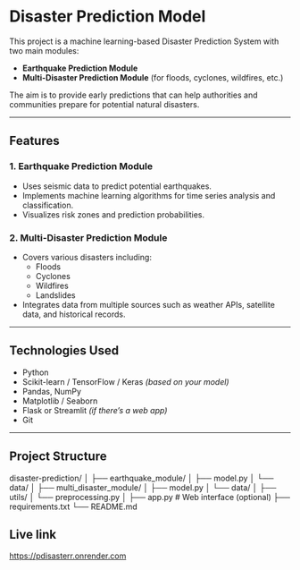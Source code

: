 # Disaster Prediction Model

This project is a machine learning-based Disaster Prediction System with two main modules:
- **Earthquake Prediction Module**
- **Multi-Disaster Prediction Module** (for floods, cyclones, wildfires, etc.)

The aim is to provide early predictions that can help authorities and communities prepare for potential natural disasters.

---

##  Features

### 1. Earthquake Prediction Module
- Uses seismic data to predict potential earthquakes.
- Implements machine learning algorithms for time series analysis and classification.
- Visualizes risk zones and prediction probabilities.

### 2. Multi-Disaster Prediction Module
- Covers various disasters including:
  - Floods
  - Cyclones
  - Wildfires
  - Landslides
- Integrates data from multiple sources such as weather APIs, satellite data, and historical records.

---

## Technologies Used
- Python
- Scikit-learn / TensorFlow / Keras *(based on your model)*
- Pandas, NumPy
- Matplotlib / Seaborn
- Flask or Streamlit *(if there’s a web app)*
- Git

---

##  Project Structure
disaster-prediction/
│
├── earthquake_module/
│ ├── model.py
│ └── data/
│
├── multi_disaster_module/
│ ├── model.py
│ └── data/
│
├── utils/
│ └── preprocessing.py
│
├── app.py # Web interface (optional)
├── requirements.txt
└── README.md

## Live link
https://pdisasterr.onrender.com
